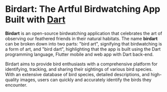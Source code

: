 # Birdart: The Artful Birdwatching App Built with [Dart](https://www.github.com/dart-lang/sdk)

**Birdart** is an open-source birdwatching application that celebrates the art of observing our feathered friends in their natural habitats. The name **birdart** can be broken down into two parts: "bird art", signifying that birdwatching is a form of art, and "bird dart", highlighting that the app is built using the Dart programming language, Flutter mobile and web app with Dart back-end.

Birdart aims to provide bird enthusiasts with a comprehensive platform for identifying, tracking, and sharing their sightings of various bird species. With an extensive database of bird species, detailed descriptions, and high-quality images, users can quickly and accurately identify the birds they encounter.

